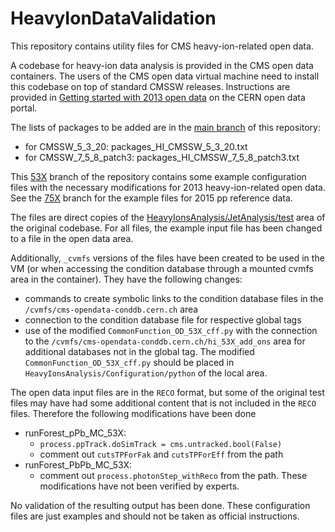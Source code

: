 # HeavyIonDataValidation

This repository contains utility files for CMS heavy-ion-related open data.

A codebase for heavy-ion data analysis is provided in the CMS open data containers. The users of the CMS open data virtual machine need to install this codebase on top of standard CMSSW releases. Instructions are provided in [Getting started with 2013 open data](http://opendata.cern.ch/docs/cms-getting-started-2013) on the CERN open data portal.

The lists of packages to be added are in the [main branch](https://github.com/cms-opendata-validation/HeavyIonDataValidation/tree/main) of this repository:
- for CMSSW_5_3_20: packages_HI_CMSSW_5_3_20.txt
- for CMSSW_7_5_8_patch3: packages_HI_CMSSW_7_5_8_patch3.txt

This [53X](https://github.com/cms-opendata-validation/HeavyIonDataValidation/tree/53X) branch of the repository contains some example configuration files with the necessary modifications for 2013 heavy-ion-related open data. See the [75X](https://github.com/cms-opendata-validation/HeavyIonDataValidation/tree/75X) branch for the example files for 2015 pp reference data.

The files are direct copies of the [HeavyIonsAnalysis/JetAnalysis/test](https://github.com/CmsHI/cmssw/tree/forest_CMSSW_5_3_20/HeavyIonsAnalysis/JetAnalysis/test) area of the original codebase.
For all files, the example input file has been changed to a file in the open data area. 

Additionally, `_cvmfs` versions of the files have been created to be used in the VM (or when accessing the condition database through a mounted cvmfs area in the container). They have the following changes:
- commands to create symbolic links to the condition database files in the `/cvmfs/cms-opendata-conddb.cern.ch` area
- connection to the condition database file for respective global tags
- use of the modified `CommonFunction_OD_53X_cff.py` with the connection to the `/cvmfs/cms-opendata-conddb.cern.ch/hi_53X_add_ons` area for additional databases not in the global tag.
The modified `CommonFunction_OD_53X_cff.py` should be placed in `HeavyIonsAnalysis/Configuration/python` of the local area.

The open data input files are in the `RECO` format, but some of the original test files may have had some additional content that is not included in the `RECO` files. Therefore the following modifications have been done 
- runForest_pPb_MC_53X:
  - `process.ppTrack.doSimTrack = cms.untracked.bool(False)`
  - comment out `cutsTPForFak` and `cutsTPForEff` from the path
- runForest_PbPb_MC_53X:
  - comment out `process.photonStep_withReco` from the path.
These modifications have not been verified by experts.    

No validation of the resulting output has been done. These configuration files are just examples and should not be taken as official instructions.
